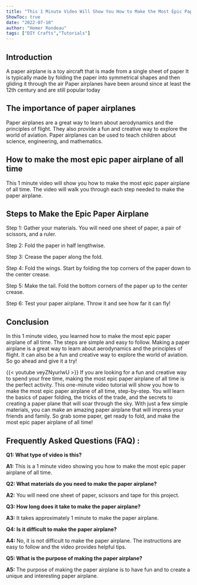 ```yaml
---
title: "This 1 Minute Video Will Show You How to Make the Most Epic Paper Airplane of All Time!"
ShowToc: true 
date: "2022-07-10"
author: "Homer Rondeau" 
tags: ["DIY Crafts","Tutorials"]
---
```

## Introduction

A paper airplane is a toy aircraft that is made from a single sheet of paper It is typically made by folding the paper into symmetrical shapes and then gliding it through the air Paper airplanes have been around since at least the 12th century and are still popular today

## The importance of paper airplanes

Paper airplanes are a great way to learn about aerodynamics and the principles of flight. They also provide a fun and creative way to explore the world of aviation. Paper airplanes can be used to teach children about science, engineering, and mathematics.

## How to make the most epic paper airplane of all time

This 1 minute video will show you how to make the most epic paper airplane of all time. The video will walk you through each step needed to make the paper airplane.

## Steps to Make the Epic Paper Airplane

Step 1: Gather your materials. You will need one sheet of paper, a pair of scissors, and a ruler.

Step 2: Fold the paper in half lengthwise.

Step 3: Crease the paper along the fold.

Step 4: Fold the wings. Start by folding the top corners of the paper down to the center crease.

Step 5: Make the tail. Fold the bottom corners of the paper up to the center crease.

Step 6: Test your paper airplane. Throw it and see how far it can fly!

## Conclusion

In this 1 minute video, you learned how to make the most epic paper airplane of all time. The steps are simple and easy to follow. Making a paper airplane is a great way to learn about aerodynamics and the principles of flight. It can also be a fun and creative way to explore the world of aviation. So go ahead and give it a try!

{{< youtube veyZNyurlwU >}} 
If you are looking for a fun and creative way to spend your free time, making the most epic paper airplane of all time is the perfect activity. This one-minute video tutorial will show you how to make the most epic paper airplane of all time, step-by-step. You will learn the basics of paper folding, the tricks of the trade, and the secrets to creating a paper plane that will soar through the sky. With just a few simple materials, you can make an amazing paper airplane that will impress your friends and family. So grab some paper, get ready to fold, and make the most epic paper airplane of all time!

## Frequently Asked Questions (FAQ) :
**Q1: What type of video is this?**

**A1:** This is a 1 minute video showing you how to make the most epic paper airplane of all time.

**Q2: What materials do you need to make the paper airplane?**

**A2:** You will need one sheet of paper, scissors and tape for this project.

**Q3: How long does it take to make the paper airplane?**

**A3:** It takes approximately 1 minute to make the paper airplane.

**Q4: Is it difficult to make the paper airplane?**

**A4:** No, it is not difficult to make the paper airplane. The instructions are easy to follow and the video provides helpful tips.

**Q5: What is the purpose of making the paper airplane?**

**A5:** The purpose of making the paper airplane is to have fun and to create a unique and interesting paper airplane.



